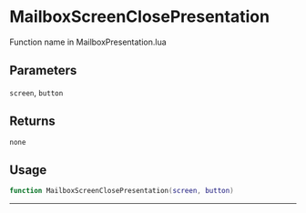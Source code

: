 # MailboxScreenClosePresentation
Function name in MailboxPresentation.lua
## Parameters
`screen`, `button`
## Returns
`none`
## Usage
```lua
function MailboxScreenClosePresentation(screen, button)
```
---
